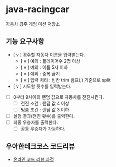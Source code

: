 # java-racingcar
자동차 경주 게임 미션 저장소

## 기능 요구사항
  - [ v ] 경주할 자동차 이름을 입력받는다.
    - [ v ] 예외 : 플레이어수 2명 이상
    - [ v ] 예외 : 이름 5자 이하
    - [ v ] 예외 : 중복 금지
    - [ v ] 입력 처리 : 빈칸 trim 쉼표(,) 기준으로 split
  - [ v ] 시도할 횟수를 입력받는다.
  - [ ] 0부터 9사이의 랜덤 값으로 자동차를 전진시킨다.
    - [ ] 전진 조건 : 랜덤 값 4 이상
    - [ ] 멈춤 조건 : 랜덤 값 3 이하
  - [ ] 실행 결과(전진 횟수)를 출력한다.
  - [ ] 최종 우승자를 출력한다.
    - [ ] 공동 우승자가 가능하다.

## 우아한테크코스 코드리뷰
* [온라인 코드 리뷰 과정](https://github.com/woowacourse/woowacourse-docs/blob/master/maincourse/README.md)